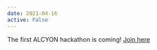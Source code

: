 ```yaml
---
date: 2021-04-16
active: False
---
```

The first ALCYON hackathon is coming!
[Join here](https://forms.gle/HPgXT9NGUaf3MPPF8)
